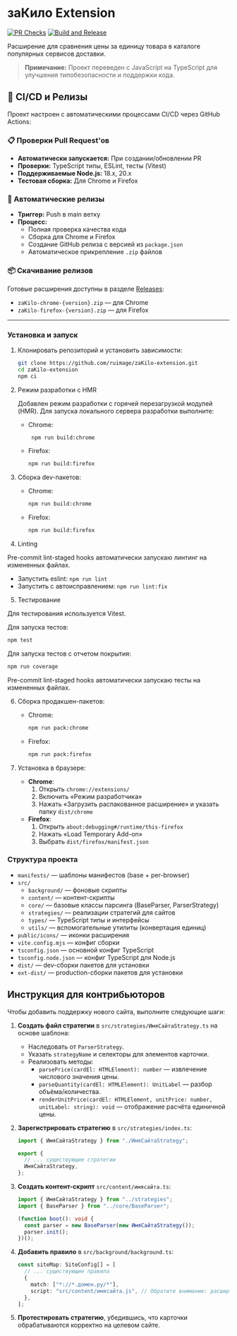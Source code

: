 # заКило Extension

[![PR Checks](https://github.com/SyrnikovPavel/zaKilo-extension/actions/workflows/pr-checks.yml/badge.svg)](https://github.com/SyrnikovPavel/zaKilo-extension/actions/workflows/pr-checks.yml)
[![Build and Release](https://github.com/SyrnikovPavel/zaKilo-extension/actions/workflows/build-and-release.yml/badge.svg)](https://github.com/SyrnikovPavel/zaKilo-extension/actions/workflows/build-and-release.yml)

Расширение для сравнения цены за единицу товара в каталоге популярных сервисов доставки.

> **Примечание:** Проект переведен с JavaScript на TypeScript для улучшения типобезопасности и поддержки кода.

## 🚀 CI/CD и Релизы

Проект настроен с автоматическими процессами CI/CD через GitHub Actions:

### 📋 Проверки Pull Request'ов

- **Автоматически запускается:** При создании/обновлении PR
- **Проверки:** TypeScript типы, ESLint, тесты (Vitest)
- **Поддерживаемые Node.js:** 18.x, 20.x
- **Тестовая сборка:** Для Chrome и Firefox

### 🎯 Автоматические релизы

- **Триггер:** Push в main ветку
- **Процесс:**
  - Полная проверка качества кода
  - Сборка для Chrome и Firefox
  - Создание GitHub релиза с версией из `package.json`
  - Автоматическое прикрепление `.zip` файлов

### 📦 Скачивание релизов

Готовые расширения доступны в разделе [Releases](https://github.com/SyrnikovPavel/zaKilo-extension/releases):

- `zaKilo-chrome-{version}.zip` — для Chrome
- `zaKilo-firefox-{version}.zip` — для Firefox

---

### Установка и запуск

1. Клонировать репозиторий и установить зависимости:

   ```bash
   git clone https://github.com/ruimage/zaKilo-extension.git
   cd zaKilo-extension
   npm ci
   ```

2. Режим разработки с HMR

   Добавлен режим разработки с горячей перезагрузкой модулей (HMR). Для запуска локального сервера разработки выполните:

   - Chrome:
     ```bash
      npm run build:chrome
     ```
   - Firefox:
     ```bash
     npm run build:firefox
     ```

3. Сборка dev-пакетов:

   - Chrome:
     ```bash
     npm run build:chrome
     ```
   - Firefox:
     ```bash
     npm run build:firefox
     ```

4. Linting

Pre-commit lint-staged hooks aвтоматически запускаю линтинг на измененных файлах.

- Запустить eslint: `npm run lint`
- Запустить с автоисправлением: `npm run lint:fix`

5. Тестирование

Для тестирования используется Vitest.

Для запуска тестов:

```bash
npm test
```

Для запуска тестов с отчетом покрытия:

```bash
npm run coverage
```

Pre-commit lint-staged hooks aвтоматически запускаю тесты на измененных файлах.

6. Сборка продакшен-пакетов:

   - Chrome:
     ```bash
     npm run pack:chrome
     ```
   - Firefox:
     ```bash
     npm run pack:firefox
     ```

7. Установка в браузере:

   - **Chrome**:
     1. Открыть `chrome://extensions/`
     2. Включить «Режим разработчика»
     3. Нажать «Загрузить распакованное расширение» и указать папку `dist/chrome`
   - **Firefox**:
     1. Открыть `about:debugging#/runtime/this-firefox`
     2. Нажать «Load Temporary Add-on»
     3. Выбрать `dist/firefox/manifest.json`

### Структура проекта

- `manifests/` — шаблоны манифестов (base + per-browser)
- `src/`
  - `background/` — фоновые скрипты
  - `content/` — контент-скрипты
  - `core/` — базовые классы парсинга (BaseParser, ParserStrategy)
  - `strategies/` — реализации стратегий для сайтов
  - `types/` — TypeScript типы и интерфейсы
  - `utils/` — вспомогательные утилиты (конвертация единиц)
- `public/icons/` — иконки расширения
- `vite.config.mjs` — конфиг сборки
- `tsconfig.json` — основной конфиг TypeScript
- `tsconfig.node.json` — конфиг TypeScript для Node.js
- `dist/` — dev-сборки пакетов для установки
- `ext-dist/` — production-сборки пакетов для установки

## Инструкция для контрибьюторов

Чтобы добавить поддержку нового сайта, выполните следующие шаги:

1. **Создать файл стратегии** в `src/strategies/ИмяСайтаStrategy.ts` на основе шаблона:

   - Наследовать от `ParserStrategy`.
   - Указать `strategyName` и селекторы для элементов карточки.
   - Реализовать методы:
     - `parsePrice(cardEl: HTMLElement): number` — извлечение числового значения цены.
     - `parseQuantity(cardEl: HTMLElement): UnitLabel` — разбор объёма/количества.
     - `renderUnitPrice(cardEl: HTMLElement, unitPrice: number, unitLabel: string): void` — отображение расчёта
       единичной цены.

2. **Зарегистрировать стратегию** в `src/strategies/index.ts`:

   ```typescript
   import { ИмяСайтаStrategy } from "./ИмяСайтаStrategy";

   export {
     // ... существующие стратегии
     ИмяСайтаStrategy,
   };
   ```

3. **Создать контент-скрипт** `src/content/имясайта.ts`:

   ```typescript
   import { ИмяСайтаStrategy } from "../strategies";
   import { BaseParser } from "../core/BaseParser";

   (function boot(): void {
     const parser = new BaseParser(new ИмяСайтаStrategy());
     parser.init();
   })();
   ```

4. **Добавить правило** в `src/background/background.ts`:

   ```typescript
   const siteMap: SiteConfig[] = [
     // ... существующие правила
     {
       match: ["*://*.домен.ру/*"],
       script: "src/content/имясайта.js", // Обратите внимание: расширение .js используется для скомпилированных файлов
     },
   ];
   ```

5. **Протестировать стратегию**, убедившись, что карточки обрабатываются корректно на целевом сайте.
